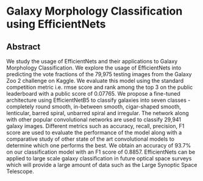 # Galaxy Morphology Classification using EfficientNets

## Abstract

We study the usage of EfficientNets and their applications to Galaxy Morphology Classification. We explore the usage of EfficientNets into predicting the 
vote fractions of the 79,975 testing images from the Galaxy Zoo 2 challenge on Kaggle. We evaluate this model using the standard competition metric i.e. rmse score 
and rank among the top 3 on the public leaderboard with a public score of 0.07765. We propose a fine-tuned architecture using EfficientNetB5 to classify galaxies into
seven classes - completely round smooth, in-between smooth, cigar-shaped smooth, lenticular, barred spiral, unbarred spiral and irregular. The network along 
with other popular convolutional networks are used to classify 29,941 galaxy images. Different metrics such as accuracy, recall, precision, F1 score are used 
to evaluate the performance of the model along with a comparative study of other state of the art convolutional models to determine which one performs the best. 
We obtain an accuracy of 93.7\% on our classification model with an F1 score of 0.8857. EfficientNets can be applied to large scale galaxy classification in future 
optical space surveys which will provide a large amount of data such as the Large Synoptic Space Telescope.
